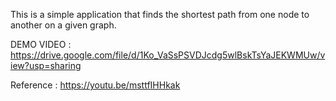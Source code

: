 This is a simple application that finds the shortest path from one node to another on a given graph.

DEMO VIDEO : https://drive.google.com/file/d/1Ko_VaSsPSVDJcdg5wlBskTsYaJEKWMUw/view?usp=sharing

Reference : https://youtu.be/msttfIHHkak
